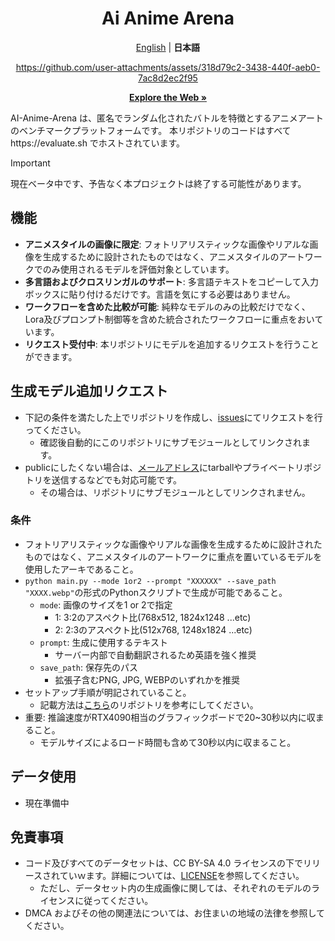 <div align="center">
<h1> Ai Anime Arena</h1>

[English](../README.md) | **日本語**

https://github.com/user-attachments/assets/318d79c2-3438-440f-aeb0-7ac8d2ec2f95

<a href="https://evaluate.sh" rel="dofollow"><strong>Explore the Web »</strong></a>
</div>
AI-Anime-Arena は、匿名でランダム化されたバトルを特徴とするアニメアートのベンチマークプラットフォームです。
本リポジトリのコードはすべてhttps://evaluate.sh でホストされています。

> [!IMPORTANT]
> 現在ベータ中です、予告なく本プロジェクトは終了する可能性があります。


## 機能
- **アニメスタイルの画像に限定**: フォトリアリスティックな画像やリアルな画像を生成するために設計されたものではなく、アニメスタイルのアートワークでのみ使用されるモデルを評価対象としています。
- **多言語およびクロスリンガルのサポート**: 多言語テキストをコピーして入力ボックスに貼り付けるだけです。言語を気にする必要はありません。
- **ワークフローを含めた比較が可能**: 純粋なモデルのみの比較だけでなく、Lora及びプロンプト制御等を含めた統合されたワークフローに重点をおいています。
- **リクエスト受付中**: 本リポジトリにモデルを追加するリクエストを行うことができます。

## 生成モデル追加リクエスト
- 下記の条件を満たした上でリポジトリを作成し、[issues](https://github.com/S-Tubasa/AI-Anime-Arena/issues)にてリクエストを行ってください。
  - 確認後自動的にこのリポジトリにサブモジュールとしてリンクされます。
- publicにしたくない場合は、[メールアドレス](5andw1ch001@proton.me)にtarballやプライベートリポジトリを送信するなどでも対応可能です。
  - その場合は、リポジトリにサブモジュールとしてリンクされません。

### 条件
- フォトリアリスティックな画像やリアルな画像を生成するために設計されたものではなく、アニメスタイルのアートワークに重点を置いているモデルを使用したアーキであること。
- `python main.py --mode 1or2 --prompt "XXXXXX" --save_path "XXXX.webp"`の形式のPythonスクリプトで生成が可能であること。
  - `mode`: 画像のサイズを1 or 2で指定
    - 1: 3:2のアスペクト比(768x512, 1824x1248 ...etc)
    - 2: 2:3のアスペクト比(512x768, 1248x1824 ...etc)
  - `prompt`: 生成に使用するテキスト
    - サーバー内部で自動翻訳されるため英語を強く推奨
  - `save_path`: 保存先のパス
    - 拡張子含むPNG, JPG, WEBPのいずれかを推奨
- セットアップ手順が明記されていること。
  - 記載方法は[こちら](https://github.com/S-Tubasa/Animagine_XL_3_1_Basic
)のリポジトリを参考にしてください。
- 重要: 推論速度がRTX4090相当のグラフィックボードで20~30秒以内に収まること。
  - モデルサイズによるロード時間も含めて30秒以内に収まること。

## データ使用
- 現在準備中

## 免責事項

- コード及びすべてのデータセットは、CC BY-SA 4.0 ライセンスの下でリリースされていｗます。詳細については、[LICENSE](LICENSE)を参照してください。
  - ただし、データセット内の生成画像に関しては、それぞれのモデルのライセンスに従ってください。
- DMCA およびその他の関連法については、お住まいの地域の法律を参照してください。
